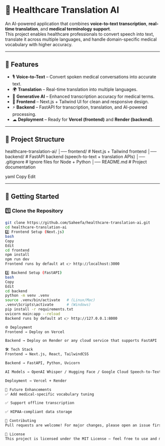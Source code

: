 # 🏥 Healthcare Translation AI

An AI-powered application that combines **voice-to-text transcription**, **real-time translation**, and **medical terminology support**.  
This project enables healthcare professionals to convert speech into text, translate it across multiple languages, and handle domain-specific medical vocabulary with higher accuracy.

---

## 📌 Features
- 🎙 **Voice-to-Text** – Convert spoken medical conversations into accurate text.
- 🌍 **Translation** – Real-time translation into multiple languages.
- 🧠 **Generative AI** – Enhanced transcription accuracy for medical terms.
- 🔄 **Frontend** – Next.js + Tailwind UI for clean and responsive design.
- ⚡ **Backend** – FastAPI for transcription, translation, and AI-powered processing.
- ☁ **Deployment** – Ready for **Vercel (frontend)** and **Render (backend)**.

---

## 📂 Project Structure
healthcare-translation-ai/
│── frontend/ # Next.js + Tailwind frontend
│── backend/ # FastAPI backend (speech-to-text + translation APIs)
│── .gitignore # Ignore files for Node + Python
│── README.md # Project documentation

yaml
Copy
Edit

---

## 🚀 Getting Started

### 1️⃣ Clone the Repository
```bash
git clone https://github.com/Saheefa/healthcare-translation-ai.git
cd healthcare-translation-ai
2️⃣ Frontend Setup (Next.js)
bash
Copy
Edit
cd frontend
npm install
npm run dev
Frontend runs by default at 👉 http://localhost:3000

3️⃣ Backend Setup (FastAPI)
bash
Copy
Edit
cd backend
python -m venv .venv
source .venv/bin/activate   # (Linux/Mac)
.venv\Scripts\activate      # (Windows)
pip install -r requirements.txt
uvicorn main:app --reload
Backend runs by default at 👉 http://127.0.0.1:8000

🌐 Deployment
Frontend → Deploy on Vercel

Backend → Deploy on Render or any cloud service that supports FastAPI

🛠 Tech Stack
Frontend → Next.js, React, TailwindCSS

Backend → FastAPI, Python, Uvicorn

AI Models → OpenAI Whisper / Hugging Face / Google Cloud Speech-to-Text

Deployment → Vercel + Render

📖 Future Enhancements
✅ Add medical-specific vocabulary tuning

✅ Support offline transcription

✅ HIPAA-compliant data storage

🤝 Contributing
Pull requests are welcome! For major changes, please open an issue first to discuss what you’d like to change.

📜 License
This project is licensed under the MIT License – feel free to use and modify.

